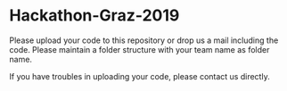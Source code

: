 # Hackathon-Graz-2019

Please upload your code to this repository or drop us a mail including the code.
Please maintain a folder structure with your team name as folder name.

If you have troubles in uploading your code, please contact us directly.
